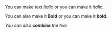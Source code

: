 You can make text *Italic* or you can make it _italic_. 

You can also make it **Bold** or you can make it __bold__.

_You can also **combine** the two_
